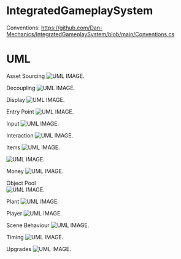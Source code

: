 # IntegratedGameplaySystem

Conventions: https://github.com/Dan-Mechanics/IntegratedGameplaySystem/blob/main/Conventions.cs

# UML

Asset Sourcing
![UML IMAGE.](https://github.com/Dan-Mechanics/IntegratedGameplaySystem/blob/main/asset_sourcing_img.png)

Decoupling
![UML IMAGE.](https://github.com/Dan-Mechanics/IntegratedGameplaySystem/blob/main/decoupling_img.png)

Display
![UML IMAGE.](https://github.com/Dan-Mechanics/IntegratedGameplaySystem/blob/main/display_img.png)

Entry Point
![UML IMAGE.](https://github.com/Dan-Mechanics/IntegratedGameplaySystem/blob/main/entry_point_img.png)

Input
![UML IMAGE.](https://github.com/Dan-Mechanics/IntegratedGameplaySystem/blob/main/input_img.png)

Interaction
![UML IMAGE.](https://github.com/Dan-Mechanics/IntegratedGameplaySystem/blob/main/interaction_img.png)

Items
![UML IMAGE.](https://github.com/Dan-Mechanics/IntegratedGameplaySystem/blob/main/items_img.png)

![UML IMAGE.](https://github.com/Dan-Mechanics/IntegratedGameplaySystem/blob/main/interaction_img.png)

Money
![UML IMAGE.](https://github.com/Dan-Mechanics/IntegratedGameplaySystem/blob/main/money_img.png)

Object Pool\
![UML IMAGE.](https://github.com/Dan-Mechanics/IntegratedGameplaySystem/blob/main/object_pool_img.png)

Plant
![UML IMAGE.](https://github.com/Dan-Mechanics/IntegratedGameplaySystem/blob/main/plant_img.png)

Player
![UML IMAGE.](https://github.com/Dan-Mechanics/IntegratedGameplaySystem/blob/main/player_img.png)

Scene Behaviour
![UML IMAGE.](https://github.com/Dan-Mechanics/IntegratedGameplaySystem/blob/main/scene_behaviour_img.png)

Timing
![UML IMAGE.](https://github.com/Dan-Mechanics/IntegratedGameplaySystem/blob/main/timing_img.png)

Upgrades
![UML IMAGE.](https://github.com/Dan-Mechanics/IntegratedGameplaySystem/blob/main/upgrades_img.png)